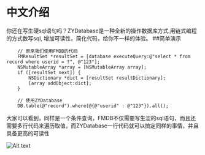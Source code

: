 # 中文介绍
你还在写生硬sql语句吗？ZYDatabase是一种全新的操作数据库方式,用链式编程的方式数写sql, 增加可读性，简化代码，给你不一样的体验。
##简单演示
```objc
    // 原来我们使用FMDB的代码
    FMResultSet *resultSet = [database executeQuery:@"select * from record where userid = ?", @"123"];
    NSMutableArray *array = [NSMutableArray array];
    if ([resultSet next]) {
        NSDictionary *dict = [resultSet resultDictionary];
        [array addObject:dict];
    }
    
    // 使用ZYDatabase
    DB.table(@"record").where(@{@"userid" : @"123"}).all();
```
大家可以看到，同样是一个条件查询，FMDB不仅需要写生涩的sql语句，而且还需要多行代码来遍历取值，而ZYDatabase一行代码就可以搞定同样的事情，并且具备更高的可读性

![Alt text](http://upload-images.jianshu.io/upload_images/1941597-2f3c6115b55fd5ae.png?imageMogr2/auto-orient/strip)
